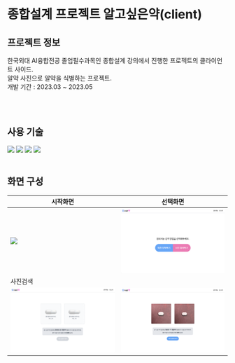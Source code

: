 # 종합설계 프로젝트 알고싶은약(client)

## 프로젝트 정보

한국외대 AI융합전공 졸업필수과목인 종합설계 강의에서 진행한 프로젝트의 클라이언트 사이드.
<br>알약 사진으로 알약을 식별하는 프로젝트.
<br>개발 기간 : 2023.03 ~ 2023.05

<br>
<br>

## 사용 기술

  <img src="https://img.shields.io/badge/react-61DAFB?style=for-the-badge&logo=react&logoColor=black"> 
  <img src="https://img.shields.io/badge/next.js-000000?style=for-the-badge&logo=next.js&logoColor=white"> 
  <img src="https://img.shields.io/badge/typescript-3178C6?style=for-the-badge&logo=typescript&logoColor=white"> 
  <img src="https://img.shields.io/badge/tailwindcss-06B6D4?style=for-the-badge&logo=tailwindcss&logoColor=white">

<br>
<br>

## 화면 구성

| 시작화면                                    | 선택화면                                |
| ------------------------------------------- | --------------------------------------- |
| ![](/public//img/readme/시작화면.png) | ![](/public/img/readme/선택화면.png)    |
| 사진검색                                    |                                         |
| ![](/public/img/readme/사진검색-전.png)     | ![](/public/img/readme/사진검색-후.png) |
